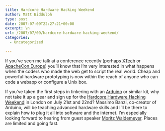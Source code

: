 ```yaml
---
title: Hardcore Hardware Hacking Weekend
author: Matt Biddulph
type: post
date: 2007-07-09T22:27:21+00:00
excerpt: \n
url: /2007/07/09/hardcore-hardware-hacking-weekend/
categories:
  - Uncategorized

---
```

If you&#8217;ve seen me talk at a conference recently (perhaps [XTech][1] or [ApacheCon Europe][2]) you&#8217;ll know that I&#8217;m very interested in what happens when the coders who made the web get to script the real world. Cheap and powerful hardware prototyping is now within the reach of anyone who can code a webapp or configure a Unix box.

<!--more-->

  
If you&#8217;ve taken the first steps in tinkering with an [Arduino][3] or similar kit, why not take it up a gear and sign up for the [Hardcore Hardware Hacking Weekend][4] in London on July 21st and 22nd? Massimo Banzi, co-creator of Arduino, will be teaching advanced hardware skills and I&#8217;ll be there to explain how to plug it all into software and the internet. I&#8217;m especially looking forward to hearing from guest speaker [Moritz Waldemeyer][5]. Places are limited and going fast.

 [1]: https://2007.xtech.org/public/schedule/detail/88
 [2]: https://www.hackdiary.com/archives/000105.html
 [3]: https://www.arduino.cc/
 [4]: https://tinkerit.eventwax.com/h3-hardcore-hardware-hacking
 [5]: https://www.nytimes.com/2007/04/01/style/tmagazine/04talk.waldemeyer.t.html?ex=1184040000&en=5f73f3f45a3e9184&ei=5070